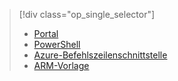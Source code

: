 > [!div class="op_single_selector"]
> * [Portal](../articles/virtual-network/virtual-networks-create-nsg-arm-pportal.md)
> * [PowerShell](../articles/virtual-network/virtual-networks-create-nsg-arm-ps.md)
> * [Azure-Befehlszeilenschnittstelle](../articles/virtual-network/virtual-networks-create-nsg-arm-cli.md)
> * [ARM-Vorlage](../articles/virtual-network/virtual-networks-create-nsg-arm-template.md)
> 
> 

<!---HONumber=AcomDC_0323_2016-->